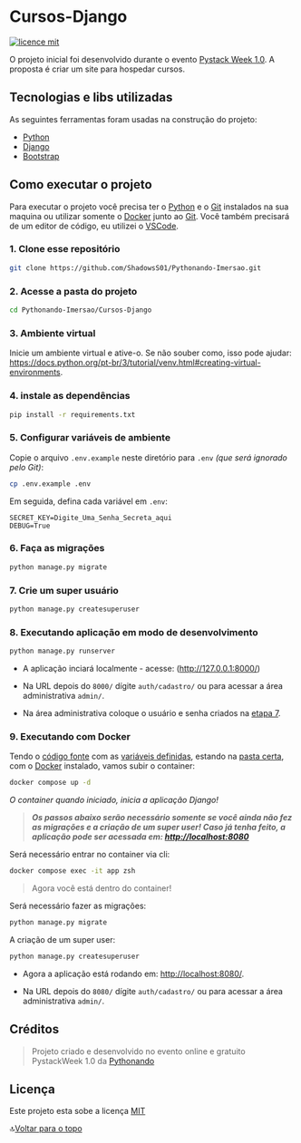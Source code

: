 # Cursos-Django

[![licence mit](https://img.shields.io/badge/licence-MIT-blue)](../LICENSE)

O projeto inicial foi desenvolvido durante o evento [Pystack Week 1.0](https://pythonando.com.br/). A proposta é criar um site para hospedar cursos.

## Tecnologias e libs utilizadas

As seguintes ferramentas foram usadas na construção do projeto:

- [Python](https://www.python.org/)
- [Django](https://www.djangoproject.com/)
- [Bootstrap](https://getbootstrap.com/)

## Como executar o projeto

Para executar o projeto você precisa ter o [Python](https://www.python.org/) e o [Git](https://git-scm.com) instalados na sua maquina ou utilizar somente o [Docker](#9-executando-com-docker) junto ao [Git](https://git-scm.com). Você também precisará de um editor de código, eu utilizei o [VSCode](https://code.visualstudio.com).

### 1. Clone esse repositório

```bash
git clone https://github.com/ShadowsS01/Pythonando-Imersao.git
```

### 2. Acesse a pasta do projeto

```bash
cd Pythonando-Imersao/Cursos-Django
```

### 3. Ambiente virtual

Inicie um ambiente virtual e ative-o. Se não souber como, isso pode ajudar: <https://docs.python.org/pt-br/3/tutorial/venv.html#creating-virtual-environments>.

### 4. instale as dependências

```bash
pip install -r requirements.txt
```

### 5. Configurar variáveis de ambiente

Copie o arquivo `.env.example` neste diretório para `.env` *(que será ignorado pelo Git)*:

```bash
cp .env.example .env
```

Em seguida, defina cada variável em `.env`:

```env
SECRET_KEY=Digite_Uma_Senha_Secreta_aqui
DEBUG=True
```

### 6. Faça as migrações

```bash
python manage.py migrate
```

### 7. Crie um super usuário

```bash
python manage.py createsuperuser
```

### 8. Executando aplicação em modo de desenvolvimento

```bash
python manage.py runserver
```

- A aplicação inciará localmente - acesse: (<http://127.0.0.1:8000/>)

- Na URL depois do `8000/` dígite `auth/cadastro/` ou para acessar a área administrativa `admin/`.

- Na área administrativa coloque o usuário e senha criados na [etapa 7](#7-crie-um-super-usuário).

### 9. Executando com Docker

Tendo o [código fonte](#1-clone-esse-repositório) com as [variáveis definidas](#5-configurar-variáveis-de-ambiente), estando na [pasta certa](#2-acesse-a-pasta-do-projeto), com o [Docker](https://www.docker.com/) instalado, vamos subir o container:

```bash
docker compose up -d
```

*O container quando iniciado, inicia a aplicação Django!*

> ***Os passos abaixo serão necessário somente se você ainda não fez as migrações e a criação de um super user! Caso já tenha feito, a aplicação pode ser acessada em: <http://localhost:8080>***

Será necessário entrar no container via cli:

```bash
docker compose exec -it app zsh
```

> Agora você está dentro do container!

Será necessário fazer as migrações:

```bash
python manage.py migrate
```

A criação de um super user:

```bash
python manage.py createsuperuser
```

- Agora a aplicação está rodando em: <http://localhost:8080/>.

- Na URL depois do `8080/` dígite `auth/cadastro/` ou para acessar a área administrativa `admin/`.

## Créditos

> Projeto criado e desenvolvido no evento online e gratuito PystackWeek 1.0 da [Pythonando](https://github.com/Pythonando)

## Licença

Este projeto esta sobe a licença [MIT](../LICENSE)

🔝[Voltar para o topo](#top)
